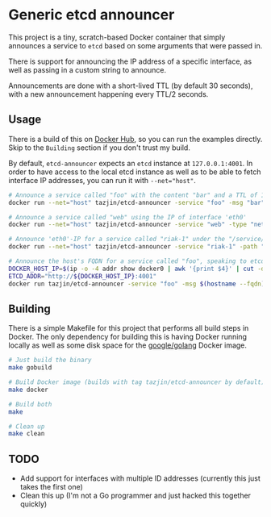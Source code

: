 # Generic etcd announcer

This project is a tiny, scratch-based Docker container that simply announces a service to `etcd` based on some arguments that were passed in.

There is support for announcing the IP address of a specific interface, as well as passing in a custom string to announce.

Announcements are done with a short-lived TTL (by default 30 seconds), with a new announcement happening every TTL/2 seconds.

## Usage

There is a build of this on [Docker Hub](https://registry.hub.docker.com/u/tazjin/etcd-announcer/), so you can run the examples directly. Skip to the `Building` section if you don't trust my build.

By default, `etcd-announcer` expects an `etcd` instance at `127.0.0.1:4001`. In order to have access to the local etcd instance as well as to be able to fetch interface IP addresses, you can run it with `--net="host"`.

```sh
# Announce a service called "foo" with the content "bar" and a TTL of 1 minute
docker run --net="host" tazjin/etcd-announcer -service "foo" -msg "bar" -ttl 60

# Announce a service called "web" using the IP of interface 'eth0'
docker run --net="host" tazjin/etcd-announcer -service "web" -type "net" -if "eth0"

# Announce 'eth0'-IP for a service called "riak-1" under the "/service/riak" directory
docker run --net="host" tazjin/etcd-announcer -service "riak-1" -path "/service/riak" -type "net" -if "eth0"

# Announce the host's FQDN for a service called "foo", speaking to etcd through the Docker0 interface
DOCKER_HOST_IP=$(ip -o -4 addr show docker0 | awk '{print $4}' | cut -d/ -f1)
ETCD_ADDR="http://${DOCKER_HOST_IP}:4001"
docker run tazjin/etcd-announcer -service "foo" -msg $(hostname --fqdn) -etcd "${ETCD_ADDR}"
```

## Building

There is a simple Makefile for this project that performs all build steps in Docker. The only dependency for building this is having Docker running locally as well as some disk space for the [google/golang](https://registry.hub.docker.com/u/google/golang/) Docker image.

```sh
# Just build the binary
make gobuild

# Build Docker image (builds with tag tazjin/etcd-announcer by default)
make docker

# Build both
make

# Clean up
make clean
```

## TODO

* Add support for interfaces with multiple ID addresses (currently this just takes the first one)
* Clean this up (I'm not a Go programmer and just hacked this together quickly)
